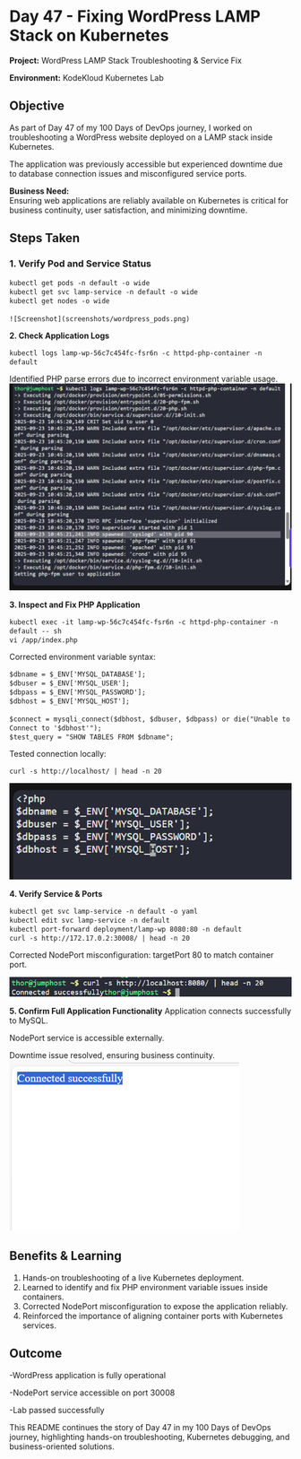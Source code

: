 # Day 47 - Fixing WordPress LAMP Stack on Kubernetes

**Project:** WordPress LAMP Stack Troubleshooting & Service Fix  

**Environment:** KodeKloud Kubernetes Lab  

## Objective
As part of Day 47 of my 100 Days of DevOps journey, I worked on troubleshooting a WordPress website deployed on a LAMP stack inside Kubernetes.  

The application was previously accessible but experienced downtime due to database connection issues and misconfigured service ports.  

**Business Need:**  
Ensuring web applications are reliably available on Kubernetes is critical for business continuity, user satisfaction, and minimizing downtime.

## Steps Taken

### 1. Verify Pod and Service Status
```
kubectl get pods -n default -o wide
kubectl get svc lamp-service -n default -o wide
kubectl get nodes -o wide

![Screenshot](screenshots/wordpress_pods.png)
```
**2. Check Application Logs**
```
kubectl logs lamp-wp-56c7c454fc-fsr6n -c httpd-php-container -n default
```
Identified PHP parse errors due to incorrect environment variable usage.
![Screenshot](screenshots/wordpress_php_logs.png)

**3. Inspect and Fix PHP Application**
```
kubectl exec -it lamp-wp-56c7c454fc-fsr6n -c httpd-php-container -n default -- sh
vi /app/index.php
```
Corrected environment variable syntax:

```
$dbname = $_ENV['MYSQL_DATABASE'];
$dbuser = $_ENV['MYSQL_USER'];
$dbpass = $_ENV['MYSQL_PASSWORD'];
$dbhost = $_ENV['MYSQL_HOST'];

$connect = mysqli_connect($dbhost, $dbuser, $dbpass) or die("Unable to Connect to '$dbhost'");
$test_query = "SHOW TABLES FROM $dbname";
```
Tested connection locally:
```
curl -s http://localhost/ | head -n 20
```
![Screenshot](screenshots/wordpress_php_fix.png)

**4. Verify Service & Ports**
```
kubectl get svc lamp-service -n default -o yaml
kubectl edit svc lamp-service -n default
kubectl port-forward deployment/lamp-wp 8080:80 -n default
curl -s http://172.17.0.2:30008/ | head -n 20
```
Corrected NodePort misconfiguration: targetPort 80 to match container port.

![Screenshot](screenshots/wordpress_nodeport.png)

**5. Confirm Full Application Functionality**
Application connects successfully to MySQL.

NodePort service is accessible externally.

Downtime issue resolved, ensuring business continuity.
![Screenshot](screenshots/app_working.png)

## Benefits & Learning
1. Hands-on troubleshooting of a live Kubernetes deployment.
2. Learned to identify and fix PHP environment variable issues inside containers.
3. Corrected NodePort misconfiguration to expose the application reliably.
4. Reinforced the importance of aligning container ports with Kubernetes services.

## Outcome
-WordPress application is fully operational

-NodePort service accessible on port 30008

-Lab passed successfully

This README continues the story of Day 47 in my 100 Days of DevOps journey, highlighting hands-on troubleshooting, Kubernetes debugging, and business-oriented solutions.

